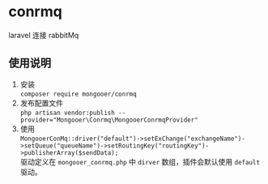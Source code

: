 # conrmq
laravel 连接 rabbitMq
## 使用说明
1. 安装  
`composer require mongooer/conrmq`  
2. 发布配置文件  
   `php artisan vendor:publish --provider="Mongooer\Conrmq\MongooerConrmqProvider"`
3. 使用  
   `MongooerConMq::driver("default")->setExChange("exchangeName")->setQueue("queueName")->setRoutingKey("routingKey")->publisherArray($sendData);`  
    驱动定义在 `mongooer_conrmq.php` 中 `dirver` 数组，插件会默认使用 `default` 驱动。

